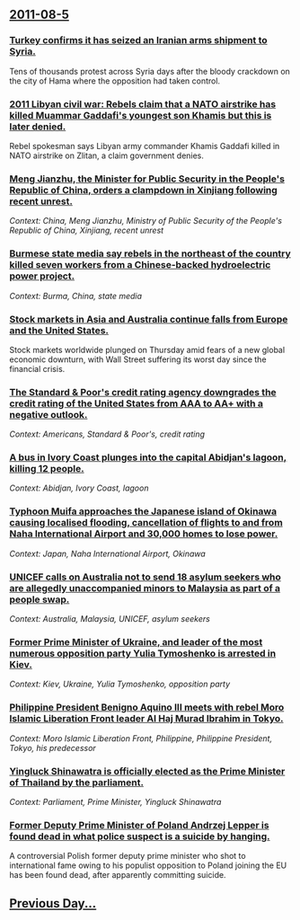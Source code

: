 ## [2011-08-5](/news/2011/08/5/index.md)

### [Turkey confirms it has seized an Iranian arms shipment to Syria. ](/news/2011/08/5/turkey-confirms-it-has-seized-an-iranian-arms-shipment-to-syria.md)
Tens of thousands protest across Syria days after the bloody crackdown on the city of Hama where the opposition had taken control.

### [2011 Libyan civil war: Rebels claim that a NATO airstrike has killed Muammar Gaddafi's youngest son Khamis but this is later denied. ](/news/2011/08/5/2011-libyan-civil-war-rebels-claim-that-a-nato-airstrike-has-killed-muammar-gaddafi-s-youngest-son-khamis-but-this-is-later-denied.md)
Rebel spokesman says Libyan army commander Khamis Gaddafi killed in NATO airstrike on Zlitan, a claim government denies.

### [Meng Jianzhu, the Minister for Public Security in the People's Republic of China, orders a clampdown in Xinjiang following recent unrest. ](/news/2011/08/5/meng-jianzhu-the-minister-for-public-security-in-the-people-s-republic-of-china-orders-a-clampdown-in-xinjiang-following-recent-unrest.md)
_Context: China, Meng Jianzhu, Ministry of Public Security of the People's Republic of China, Xinjiang, recent unrest_

### [Burmese state media say rebels in the northeast of the country killed seven workers from a Chinese-backed hydroelectric power project. ](/news/2011/08/5/burmese-state-media-say-rebels-in-the-northeast-of-the-country-killed-seven-workers-from-a-chinese-backed-hydroelectric-power-project.md)
_Context: Burma, China, state media_

### [Stock markets in Asia and Australia continue falls from Europe and the United States. ](/news/2011/08/5/stock-markets-in-asia-and-australia-continue-falls-from-europe-and-the-united-states.md)
Stock markets worldwide plunged on Thursday amid fears of a new global economic downturn, with Wall Street suffering its worst day since the financial crisis.

### [The Standard & Poor's credit rating agency downgrades the credit rating of the United States from AAA to AA+ with a negative outlook. ](/news/2011/08/5/the-standard-poor-s-credit-rating-agency-downgrades-the-credit-rating-of-the-united-states-from-aaa-to-aa-with-a-negative-outlook.md)
_Context: Americans, Standard & Poor's, credit rating_

### [A bus in Ivory Coast plunges into the capital Abidjan's lagoon, killing 12 people. ](/news/2011/08/5/a-bus-in-ivory-coast-plunges-into-the-capital-abidjan-s-lagoon-killing-12-people.md)
_Context: Abidjan, Ivory Coast, lagoon_

### [Typhoon Muifa approaches the Japanese island of Okinawa causing localised flooding, cancellation of flights to and from Naha International Airport and 30,000 homes to lose power. ](/news/2011/08/5/typhoon-muifa-approaches-the-japanese-island-of-okinawa-causing-localised-flooding-cancellation-of-flights-to-and-from-naha-international-a.md)
_Context: Japan, Naha International Airport, Okinawa_

### [UNICEF calls on Australia not to send 18 asylum seekers who are allegedly unaccompanied minors to Malaysia as part of a people swap. ](/news/2011/08/5/unicef-calls-on-australia-not-to-send-18-asylum-seekers-who-are-allegedly-unaccompanied-minors-to-malaysia-as-part-of-a-people-swap.md)
_Context: Australia, Malaysia, UNICEF, asylum seekers_

### [Former Prime Minister of Ukraine, and leader of the most numerous opposition party Yulia Tymoshenko is arrested in Kiev. ](/news/2011/08/5/former-prime-minister-of-ukraine-and-leader-of-the-most-numerous-opposition-party-yulia-tymoshenko-is-arrested-in-kiev.md)
_Context: Kiev, Ukraine, Yulia Tymoshenko, opposition party_

### [Philippine President Benigno Aquino III meets with rebel Moro Islamic Liberation Front leader Al Haj Murad Ibrahim in Tokyo. ](/news/2011/08/5/philippine-president-benigno-aquino-iii-meets-with-rebel-moro-islamic-liberation-front-leader-al-haj-murad-ibrahim-in-tokyo.md)
_Context: Moro Islamic Liberation Front, Philippine, Philippine President, Tokyo, his predecessor_

### [Yingluck Shinawatra is officially elected as the Prime Minister of Thailand by the parliament. ](/news/2011/08/5/yingluck-shinawatra-is-officially-elected-as-the-prime-minister-of-thailand-by-the-parliament.md)
_Context: Parliament, Prime Minister, Yingluck Shinawatra_

### [Former Deputy Prime Minister of Poland Andrzej Lepper is found dead in what police suspect is a suicide by hanging. ](/news/2011/08/5/former-deputy-prime-minister-of-poland-andrzej-lepper-is-found-dead-in-what-police-suspect-is-a-suicide-by-hanging.md)
A controversial Polish former deputy prime minister who shot to international fame owing to his populist opposition to Poland joining the EU has been found dead, after apparently committing suicide.

## [Previous Day...](/news/2011/08/4/index.md)

